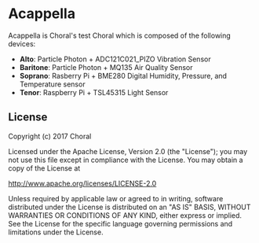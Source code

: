 # Acappella
Acappella is Choral's test Choral which is composed of the following devices:
  - **Alto**: Particle Photon + ADC121C021_PIZO Vibration Sensor
  - **Baritone**: Particle Photon + MQ135 Air Quality Sensor
  - **Soprano**: Rasberry Pi + BME280 Digital Humidity, Pressure, and Temperature sensor
  - **Tenor**: Raspberry Pi + TSL45315 Light Sensor

License
----
Copyright (c) 2017 Choral

Licensed under the Apache License, Version 2.0 (the "License"); you may not use this file except in compliance with the License. You may obtain a copy of the License at

http://www.apache.org/licenses/LICENSE-2.0

Unless required by applicable law or agreed to in writing, software distributed under the License is distributed on an "AS IS" BASIS, WITHOUT WARRANTIES OR CONDITIONS OF ANY KIND, either express or implied. See the License for the specific language governing permissions and limitations under the License.
